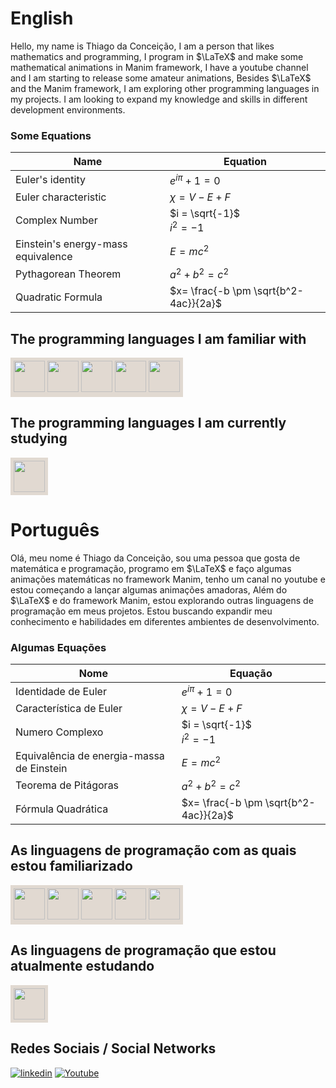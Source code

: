 # English
Hello, my name is Thiago da Conceição, I am a person that likes mathematics and programming, I program in $\LaTeX$ and make some mathematical animations in Manim framework, I have a youtube channel and I am starting to release some amateur animations,
Besides $\LaTeX$ and the Manim framework, I am exploring other programming languages in my projects. I am looking to expand my knowledge and skills in different development environments.

### Some Equations
| Name  | Equation |
| ------------- | ------------- |
| Euler's identity | $e^{i\pi}+1=0$  |
| Euler characteristic | $\chi = V - E + F$ |
| Complex Number | $i = \sqrt{-1}$ </br> $i^2 = -1$ |
| Einstein's energy-mass equivalence | $E = mc^2$ |
| Pythagorean Theorem | $a^2+b^2=c^2$ |
| Quadratic Formula | $x= \frac{-b \pm \sqrt{b^2-4ac}}{2a}$ |

## The programming languages I am familiar with
<div style="background-color: #E1D9D1; display: inline-block; padding: 5px;">

<img src="https://cdn.jsdelivr.net/gh/devicons/devicon/icons/c/c-original.svg" width="50" height="50"/>
<img src="https://cdn.jsdelivr.net/gh/devicons/devicon/icons/postgresql/postgresql-original-wordmark.svg" width="50" height="50"/>
<img src="https://cdn.jsdelivr.net/gh/devicons/devicon/icons/java/java-original-wordmark.svg" width="50" height="50"/>
<img src="https://cdn.jsdelivr.net/gh/devicons/devicon/icons/latex/latex-original.svg"  width="50" height="50"/>
<img src="https://cdn.jsdelivr.net/gh/devicons/devicon/icons/python/python-original-wordmark.svg" width="50" height="50"/>
</div>   

## The programming languages I am currently studying
<div style="background-color: #E1D9D1; display: inline-block; padding: 5px;">

<img src="https://cdn.jsdelivr.net/gh/devicons/devicon/icons/haskell/haskell-original.svg" width="50" height="50"/>
          

</div>

# Português
Olá, meu nome é Thiago da Conceição, sou uma pessoa que gosta de matemática e programação, programo em $\LaTeX$ e faço algumas animações matemáticas no framework Manim, tenho um canal no youtube e estou começando a lançar algumas animações amadoras,
Além do $\LaTeX$ e do framework Manim, estou explorando outras linguagens de programação em meus projetos. Estou buscando expandir meu conhecimento e habilidades em diferentes ambientes de desenvolvimento.

### Algumas Equações
| Nome  | Equação |
| ------------- | ------------- |
|Identidade de Euler | $e^{i\pi}+1=0$  |
| Característica de Euler | $\chi = V - E + F$ |
| Numero Complexo | $i = \sqrt{-1}$ </br> $i^2 = -1$ |
| Equivalência de energia-massa de Einstein | $E = mc^2$ |
| Teorema de Pitágoras | $a^2+b^2=c^2$ |
| Fórmula Quadrática | $x= \frac{-b \pm \sqrt{b^2-4ac}}{2a}$ |


## As linguagens de programação com as quais estou familiarizado
<div style="background-color: #E1D9D1; display: inline-block; padding: 5px;">

<img src="https://cdn.jsdelivr.net/gh/devicons/devicon/icons/c/c-original.svg" width="50" height="50"/>
<img src="https://cdn.jsdelivr.net/gh/devicons/devicon/icons/postgresql/postgresql-original-wordmark.svg" width="50" height="50"/>
<img src="https://cdn.jsdelivr.net/gh/devicons/devicon/icons/java/java-original-wordmark.svg" width="50" height="50"/>
<img src="https://cdn.jsdelivr.net/gh/devicons/devicon/icons/latex/latex-original.svg"  width="50" height="50"/>
<img src="https://cdn.jsdelivr.net/gh/devicons/devicon/icons/python/python-original-wordmark.svg" width="50" height="50"/>
</div>   

## As linguagens de programação que estou atualmente estudando
<div style="background-color: #E1D9D1; display: inline-block; padding: 5px;">

<img src="https://cdn.jsdelivr.net/gh/devicons/devicon/icons/haskell/haskell-original.svg" width="50" height="50"/>
          

</div> 

## Redes Sociais / Social Networks
[![linkedin](https://img.shields.io/badge/linkedin-0A66C2?style=for-the-badge&logo=linkedin&logoColor=white)](https://www.linkedin.com/in/thiago-da-conceic%C3%A3o-b1204a202/)
[![Youtube](https://img.shields.io/badge/youtube-red?style=for-the-badge&logo=youtube&logoColor=white)](https://www.youtube.com/channel/UCFzV-4dbI96wU8spsqCTsGQ)
